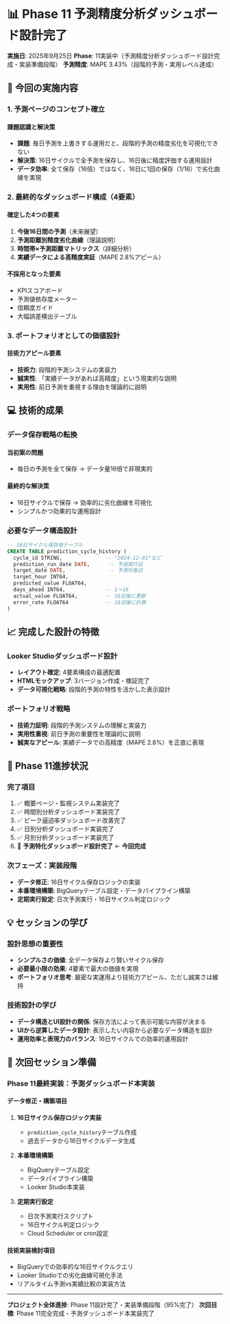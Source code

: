 # 📊 Phase 11 予測精度分析ダッシュボード設計完了

**実施日**: 2025年9月25日
**Phase**: 11実装中（予測精度分析ダッシュボード設計完成・実装準備段階）
**予測精度**: MAPE 3.43%（段階的予測・実用レベル達成）

## 🎯 今回の実施内容

### 1. 予測ページのコンセプト確立

#### 課題認識と解決策
- **課題**: 毎日予測を上書きする運用だと、段階的予測の精度劣化を可視化できない
- **解決策**: 16日サイクルで全予測を保存し、16日後に精度評価する運用設計
- **データ効率**: 全て保存（16倍）ではなく、16日に1回の保存（1/16）で劣化曲線を実現

### 2. 最終的なダッシュボード構成（4要素）

#### 確定した4つの要素
1. **今後16日間の予測**（未来展望）
2. **予測距離別精度劣化曲線**（理論説明）
3. **時間帯×予測距離マトリックス**（詳細分析）
4. **実績データによる高精度実証**（MAPE 2.8%アピール）

#### 不採用となった要素
- KPIスコアボード
- 予測値依存度メーター
- 信頼度ガイド
- 大幅誤差検出テーブル

### 3. ポートフォリオとしての価値設計

#### 技術力アピール要素
- **技術力**: 段階的予測システムの実装力
- **誠実性**: 「実績データがあれば高精度」という現実的な説明
- **実用性**: 前日予測を重視する理由を理論的に説明

## 💻 技術的成果

### データ保存戦略の転換

#### 当初案の問題
- 毎日の予測を全て保存 → データ量16倍で非現実的

#### 最終的な解決策
- 16日サイクルで保存 → 効率的に劣化曲線を可視化
- シンプルかつ効果的な運用設計

### 必要なデータ構造設計

```sql
-- 16日サイクル保存用テーブル
CREATE TABLE prediction_cycle_history (
  cycle_id STRING,              -- "2024-12-01"など
  prediction_run_date DATE,      -- 予測実行日
  target_date DATE,              -- 予測対象日
  target_hour INT64,
  predicted_value FLOAT64,
  days_ahead INT64,             -- 1〜16
  actual_value FLOAT64,         -- 16日後に更新
  error_rate FLOAT64            -- 16日後に計算
)
```

## 📈 完成した設計の特徴

### Looker Studioダッシュボード設計
- **レイアウト確定**: 4要素構成の最適配置
- **HTMLモックアップ**: 3バージョン作成・検証完了
- **データ可視化戦略**: 段階的予測の特性を活かした表示設計

### ポートフォリオ戦略
- **技術力証明**: 段階的予測システムの理解と実装力
- **実用性重視**: 前日予測の重要性を理論的に説明
- **誠実なアピール**: 実績データでの高精度（MAPE 2.8%）を正直に表現

## 🔄 Phase 11進捗状況

### 完了項目
1. ✅ 概要ページ・監視システム実装完了
2. ✅ 時間別分析ダッシュボード実装完了
3. ✅ ピーク逼迫率ダッシュボード改善完了
4. ✅ 日別分析ダッシュボード実装完了
5. ✅ 月別分析ダッシュボード実装完了
6. 🔄 **予測特化ダッシュボード設計完了** ← **今回完成**

### 次フェーズ：実装段階
- **データ修正**: 16日サイクル保存ロジックの実装
- **本番環境構築**: BigQueryテーブル設定・データパイプライン構築
- **定期実行設定**: 日次予測実行・16日サイクル判定ロジック

## 💡 セッションの学び

### 設計思想の重要性
- **シンプルさの価値**: 全データ保存より賢いサイクル保存
- **必要最小限の効果**: 4要素で最大の価値を実現
- **ポートフォリオ思考**: 厳密な実運用より技術力アピール、ただし誠実さは維持

### 技術設計の学び
- **データ構造とUI設計の関係**: 保存方法によって表示可能な内容が決まる
- **UIから逆算したデータ設計**: 表示したい内容から必要なデータ構造を設計
- **運用効率と表現力のバランス**: 16日サイクルでの効率的運用設計

## 🚀 次回セッション準備

### Phase 11最終実装：予測ダッシュボード本実装

#### データ修正・構築項目
1. **16日サイクル保存ロジック実装**
   - `prediction_cycle_history`テーブル作成
   - 過去データから16日サイクルデータ生成

2. **本番環境構築**
   - BigQueryテーブル設定
   - データパイプライン構築
   - Looker Studio本実装

3. **定期実行設定**
   - 日次予測実行スクリプト
   - 16日サイクル判定ロジック
   - Cloud Scheduler or cron設定

#### 技術実装検討項目
- BigQueryでの効率的な16日サイクルクエリ
- Looker Studioでの劣化曲線可視化手法
- リアルタイム予測vs実績比較の実装方法

---

**プロジェクト全体進捗**: Phase 11設計完了・実装準備段階（95%完了）
**次回目標**: Phase 11完全完成・予測ダッシュボード本実装完了